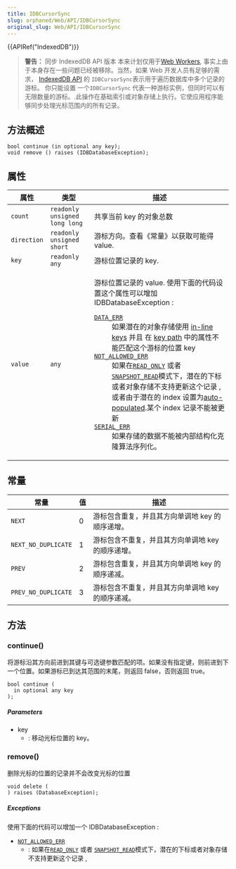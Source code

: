 ```yaml
---
title: IDBCursorSync
slug: orphaned/Web/API/IDBCursorSync
original_slug: Web/API/IDBCursorSync
---
```

{{APIRef("IndexedDB")}}

> **警告：** 同步 IndexedDB API 版本 本来计划仅用于[Web Workers](/zh-CN/docs/Web/Guide/Performance/Using_web_workers), 事实上由于本身存在一些问题已经被移除。当然，如果 Web 开发人员有足够的需求， [IndexedDB API](/en/IndexedDB) 的 `IDBCursorSync`表示用于遍历数据库中多个记录的游标。 你只能设置 一个`IDBCursorSync` 代表一种游标实例，但同时可以有无限数量的游标。.此操作在基础索引或对象存储上执行。它使应用程序能够同步处理光标范围内的所有记录。

## 方法概述

```
bool continue (in optional any key);
void remove () raises (IDBDatabaseException);
```

## 属性

<table>
  <thead>
    <tr>
      <th scope="col">属性</th>
      <th scope="col">类型</th>
      <th scope="col">描述</th>
    </tr>
  </thead>
  <tbody>
    <tr>
      <td>
        <a name="attr_count"><code>count</code></a>
      </td>
      <td><code>readonly unsigned long long</code></td>
      <td>共享当前 key 的对象总数</td>
    </tr>
    <tr>
      <td>
        <a name="attr_direction"><code>direction</code></a>
      </td>
      <td><code>readonly unsigned short</code></td>
      <td>游标方向。查看《常量》以获取可能得 value.</td>
    </tr>
    <tr>
      <td>
        <a name="attr_key"><code>key</code></a>
      </td>
      <td><code>readonly any</code></td>
      <td>游标位置记录的 key.</td>
    </tr>
    <tr>
      <td>
        <a name="attr_value"><code>value</code></a>
      </td>
      <td><code>any</code></td>
      <td>
        <p>
          游标位置记录的 value. 使用下面的代码设置这个属性可以增加
          IDBDatabaseException :
        </p>
        <dl>
          <dt>
            <code
              ><a href="/en/IndexedDB/IDBDatabaseException#DATA_ERR"
                >DATA_ERR</a
              ></code
            >
          </dt>
          <dd>
            如果潜在的对象存储使用
            <a href="/en/IndexedDB#gloss_in-line_key">in-line keys</a> 并且 在
            <a href="/en/IndexedDB#gloss_key_path">key path</a>
            中的属性不能匹配这个游标的位置 key
          </dd>
          <dt>
            <code
              ><a href="/en/IndexedDB/IDBDatabaseException#NOT_ALLOWED_ERR"
                >NOT_ALLOWED_ERR</a
              ></code
            >
          </dt>
          <dd>
            如果在<code
              ><a href="/en/IndexedDB/IDBObjectStoreSync#const_read_only"
                >READ_ONLY</a
              ></code
            >
            或者
            <code
              ><a href="/en/IndexedDB/IDBCursorSync#const_snapshot_read"
                >SNAPSHOT_READ</a
              ></code
            >模式下，潜在的下标或者对象存储不支持更新这个记录 , 或者由于潜在的
            index 设置为<a href="/en/IndexedDB#gloss_auto-populated"
              >auto-populated</a
            >.某个 index 记录不能被更新
          </dd>
          <dt>
            <code
              ><a href="/en/IndexedDB/IDBDatabaseException#SERIAL_ERR"
                >SERIAL_ERR</a
              ></code
            >
          </dt>
          <dd>如果存储的数据不能被内部结构化克隆算法序列化。</dd>
        </dl>
      </td>
    </tr>
  </tbody>
</table>

## 常量

| 常量                | 值  | 描述                                              |
| ------------------- | --- | ------------------------------------------------- |
| `NEXT`              | 0   | 游标包含重复，并且其方向单调地 key 的顺序递增。   |
| `NEXT_NO_DUPLICATE` | 1   | 游标包含不重复，并且其方向单调地 key 的顺序递增。 |
| `PREV`              | 2   | 游标包含重复，并且其方向单调地 key 的顺序递减。   |
| `PREV_NO_DUPLICATE` | 3   | 游标包含不重复，并且其方向单调地 key 的顺序递减。 |

## 方法

### continue()

将游标沿其方向前进到其键与可选键参数匹配的项。如果没有指定键，则前进到下一个位置。如果游标已到达其范围的末尾，则返回 false，否则返回 true。

```
bool continue (
  in optional any key
);
```

##### Parameters

- key
  - : 移动光标位置的 key。

### remove()

删除光标的位置的记录并不会改变光标的位置

```
void delete (
) raises (DatabaseException);
```

##### Exceptions

使用下面的代码可以增加一个 IDBDatabaseException :

- [`NOT_ALLOWED_ERR`](/en/IndexedDB/IDBDatabaseException#NOT_ALLOWED_ERR)
  - : 如果在[`READ_ONLY`](/en/IndexedDB/IDBObjectStoreSync#const_read_only) 或者 [`SNAPSHOT_READ`](/en/IndexedDB/IDBCursorSync#const_snapshot_read)模式下，潜在的下标或者对象存储不支持更新这个记录 ,
